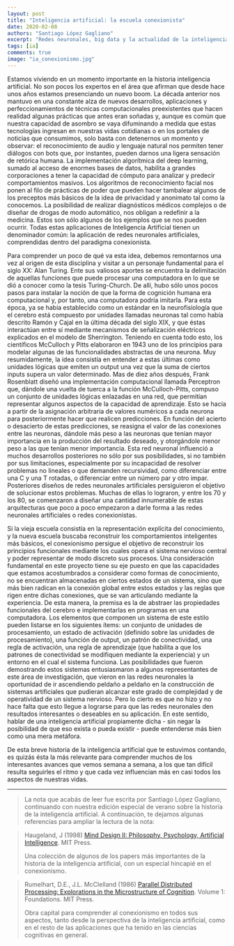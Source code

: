 ```yaml
---
layout: post
title: "Inteligencia artificial: la escuela conexionista"
date: 2020-02-08
authors: "Santiago López Gagliano"
excerpt: "Redes neuronales, big data y la actualidad de la inteligencia artificial"
tags: [ia]
comments: true
image: "ia_conexionismo.jpg"
---
```

Estamos viviendo en un momento importante en la historia inteligencia artificial. No son pocos los expertos en el área que afirman que desde hace unos años estamos presenciando un nuevo boom. La década anterior nos mantuvo en una constante alza de nuevos desarrollos, aplicaciones y perfeccionamientos de técnicas computacionales preexistentes que hacen realidad algunas prácticas que antes eran soñadas y, aunque es común que nuestra capacidad de asombro se vaya difuminando a medida que estas tecnologías ingresan en nuestras vidas cotidianas o en los portales de noticias que consumimos, solo basta con detenernos un momento y observar: el reconocimiento de audio y lenguaje natural nos permiten tener diálogos con bots que, por instantes, pueden darnos una ligera sensación de retórica humana. La implementación algorítmica del deep learning, sumado al acceso de enormes bases de datos, habilita a grandes corporaciones a tener la capacidad de cómputo para analizar y predecir comportamientos masivos. Los algoritmos de reconocimiento facial nos ponen al filo de prácticas de poder que pueden hacer tambalear algunos de los preceptos más básicos de la idea de privacidad y anonimato tal como la conocemos. La posibilidad de realizar diagnósticos médicos complejos o de diseñar de drogas de modo automático, nos obligan a redefinir a la medicina. Estos son sólo algunos de los ejemplos que se nos pueden ocurrir. Todas estas aplicaciones de Inteligencia Artificial tienen un denominador común: la aplicación de redes neuronales artificiales, comprendidas dentro del paradigma conexionista.

Para comprender un poco de qué va esta idea, debemos remontarnos una vez al origen de esta disciplina y visitar a un personaje fundamental para el siglo XX: Alan Turing. Ente sus valiosos aportes se encuentra la delimitación de aquellas funciones que puede procesar una computadora en lo que se dió a conocer como la tesis Turing-Church. De allí, hubo sólo unos pocos pasos para instalar la noción de que la forma de cognición humana era computacional y, por tanto, una computadora podría imitarla. Para esta época, ya se había establecido como un estándar en la neurofisiología que el cerebro está compuesto por unidades llamadas neuronas tal como había descrito Ramón y Cajal en la última década del siglo XIX, y que éstas interactúan entre sí mediante mecanismos de señalización eléctricos explicados en el modelo de Sherrington. Teniendo en cuenta todo esto, los científicos McCulloch y Pitts elaboraron en 1943 uno de los principios para modelar algunas de las funcionalidades abstractas de una neurona. Muy resumidamente, la idea consistía en entender a estas últimas como unidades lógicas que emiten un output una vez que la suma de ciertos inputs supera un valor determinado. Mas de diez años después, Frank Rosenblatt diseñó una implementación computacional llamada Perceptron que, dándole una vuelta de tuerca a la función McCulloch-Pitts, compuso un conjunto de unidades lógicas enlazadas en una red, que permitían representar algunos aspectos de la capacidad de aprendizaje. Esto se hacía a partir de la asignación arbitraria de valores numéricos a cada neurona para posteriormente hacer que realicen predicciones. En función del acierto o desacierto de estas predicciones, se reasigna el valor de las conexiones entre las neuronas, dándole más peso a las neuronas que tenían mayor importancia en la producción del resultado deseado, y otorgándole menor peso a las que tenían menor importancia. Esta red neuronal influenció a muchos desarrollos posteriores no sólo por sus posibilidades, si no también por sus limitaciones, especialmente  por su incapacidad de resolver problemas no lineales o que demanden recursividad, como diferenciar entre una C y una T rotadas, o diferenciar entre un número par y otro impar. Posteriores diseños de redes neuronales artificiales persiguieron el objetivo de solucionar estos problemas. Muchas de ellas lo lograron, y entre los 70 y los 80, se comenzaron a diseñar una cantidad innumerable de estas arquitecturas que poco a poco empezaron a darle forma a las redes neuronales artificiales o redes conexionistas.

Si la vieja escuela consistía en la representación explícita del conocimiento, y la nueva escuela buscaba reconstruir los comportamientos inteligentes más básicos, el conexionismo persigue el objetivo de reconstruir los principios funcionales mediante los cuales opera el sistema nervioso central y poder representar de modo discreto sus procesos. Una consideración fundamental en este proyecto tiene su eje puesto en que las capacidades que estamos acostumbrados a considerar como formas de conocimiento, no se encuentran almacenadas en ciertos estados de un sistema, sino que más bien radican en la conexión global entre estos estados y las reglas que rigen entre dichas conexiones, que se van articulando mediante la experiencia. De esta manera, la premisa es la de abstraer las propiedades funcionales del cerebro e implementarlas en programas en una computadora. Los elementos que componen un sistema de este estilo pueden listarse en los siguientes ítems: un conjunto de unidades de procesamiento, un estado de activación (definido sobre las unidades de procesamiento), una función de output, un patrón de conectividad, una regla de activación, una regla de aprendizaje (que habilita a que los patrones de conectividad se modifiquen mediante la experiencia) y un entorno en el cual el sistema funciona. Las posibilidades que fueron demostrando estos sistemas entusiasmaron a algunos representantes de este área de investigación, que vieron en las redes neuronales la oportunidad de ir ascendiendo peldaño a peldaño en la construcción de sistemas artificiales que pudieran alcanzar este grado de complejidad y de operatividad de un sistema nervioso. Pero lo cierto es que no hizo y no hace falta que esto llegue a lograrse para que las redes neuronales den resultados interesantes o deseables en su aplicación. En este sentido, hablar de una inteligencia artificial propiamente dicha - sin negar la posibilidad de que eso exista o pueda existir - puede entenderse más bien como una mera metáfora.

De esta breve historia de la inteligencia artificial que te estuvimos contando, es quizás ésta la más relevante para comprender muchos de los interesantes avances que vemos semana a semana, a los que tan difícil resulta seguirles el ritmo y que cada vez influencian más en casi todos los aspectos de nuestras vidas.

---
> La nota que acabás de leer fue escrita por Santiago López Gagliano, continuando con nuestra edición especial de verano sobre la historia de la inteligencia artificial. A continuación, te dejamos algunas referencias para ampliar la lectura de la nota:

> Haugeland, J (1998) [Mind Design II: Philosophy, Psychology, Artificial Intelligence](https://mitpress.mit.edu/books/mind-design-ii). MIT Press.
>
> Una colección de algunos de los papers más importantes de la historia de la inteligencia artificial, con un especial hincapié en el conexionismo.

> Rumelhart, D.E., J.L. McClelland (1986) [Parallel Distributed Processing: Explorations in the Microstructure of Cognition](https://dl.acm.org/doi/book/10.5555/104279). Volume 1: Foundations. MIT Press.
>
> Obra capital para comprender al conexionismo en todos sus aspectos, tanto desde la perspectiva de la inteligencia artificial, como en el resto de las aplicaciones que ha tenido en las ciencias cognitivas en general.
